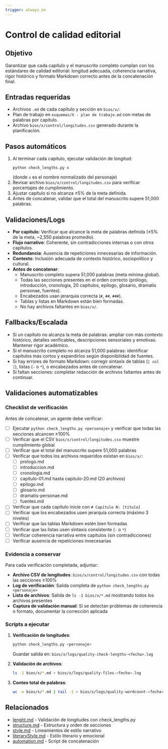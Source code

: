 ```yaml
---
trigger: always_on
---
```


# Control de calidad editorial

## Objetivo
Garantizar que cada capítulo y el manuscrito completo cumplan con los estándares de calidad editorial: longitud adecuada, coherencia narrativa, rigor histórico y formato Markdown correcto antes de la concatenación final.

## Entradas requeridas
- Archivos `.md` de cada capítulo y sección en `bios/x/`.
- Plan de trabajo en `esquemas/X - plan de trabajo.md` con metas de palabras por capítulo.
- Archivo `bios/x/control/longitudes.csv` generado durante la planificación.

## Pasos automáticos
1. Al terminar cada capítulo, ejecutar validación de longitud:
   ```
   python check_lengths.py x
   ```
   (donde `x` es el nombre normalizado del personaje)
2. Revisar archivo `bios/x/control/longitudes.csv` para verificar porcentajes de cumplimiento.
3. Ajustar capítulo si no alcanza ±5% de la meta definida.
4. Antes de concatenar, validar que el total del manuscrito supere 51,000 palabras.

## Validaciones/Logs
- **Por capítulo**: Verificar que alcance la meta de palabras definida (±5% de la meta, ~2,550 palabras promedio).
- **Flujo narrativo**: Coherente, sin contradicciones internas o con otros capítulos.
- **Redundancia**: Ausencia de repeticiones innecesarias de información.
- **Contexto**: Inclusión adecuada de contexto histórico, sociopolítico y cultural.
- **Antes de concatenar**:
  - Manuscrito completo supera 51,000 palabras (meta mínima global).
  - Todas las secciones presentes en el orden correcto (prólogo, introducción, cronología, 20 capítulos, epílogo, glosario, dramatis personae, fuentes).
  - Encabezados usan jerarquía correcta (`#`, `##`, `###`).
  - Tablas y listas en Markdown están bien formadas.
  - No hay archivos faltantes en `bios/x/`.

## Fallbacks/Escalada
- Si un capítulo no alcanza la meta de palabras: ampliar con más contexto histórico, detalles verificables, descripciones sensoriales y emotivas. Mantener rigor académico.
- Si el manuscrito completo no alcanza 51,000 palabras: identificar capítulos más cortos y expandirlos según disponibilidad de fuentes.
- Si hay errores de formato Markdown: corregir sintaxis de tablas (`| col |`), listas (`-` o `*`), o encabezados antes de concatenar.
- Si faltan secciones: completar redacción de archivos faltantes antes de continuar.

## Validaciones automatizables

### Checklist de verificación

Antes de concatenar, un agente debe verificar:

- [ ] Ejecutar `python check_lengths.py <personaje>` y verificar que todas las secciones alcancen ≥100%
- [ ] Verificar que el CSV `bios/x/control/longitudes.csv` muestre cumplimiento global
- [ ] Verificar que el total del manuscrito supere 51,000 palabras
- [ ] Verificar que todos los archivos requeridos existan en `bios/x/`:
  - [ ] prologo.md
  - [ ] introduccion.md
  - [ ] cronologia.md
  - [ ] capitulo-01.md hasta capitulo-20.md (20 archivos)
  - [ ] epilogo.md
  - [ ] glosario.md
  - [ ] dramatis-personae.md
  - [ ] fuentes.md
- [ ] Verificar que cada capítulo inicie con `# Capítulo N: [título]`
- [ ] Verificar que los encabezados usen jerarquía correcta (máximo 3 niveles)
- [ ] Verificar que las tablas Markdown estén bien formadas
- [ ] Verificar que las listas usen sintaxis consistente (`-` o `*`)
- [ ] Verificar coherencia narrativa entre capítulos (sin contradicciones)
- [ ] Verificar ausencia de repeticiones innecesarias

### Evidencia a conservar

Para cada verificación completada, adjuntar:

- **Archivo CSV de longitudes**: `bios/x/control/longitudes.csv` con todas las secciones ≥100%
- **Log de verificación**: Salida completa de `python check_lengths.py <personaje>`
- **Lista de archivos**: Salida de `ls -1 bios/x/*.md` mostrando todos los archivos presentes
- **Captura de validación manual**: Si se detectan problemas de coherencia o formato, documentar la corrección aplicada

### Scripts a ejecutar

1. **Verificación de longitudes**:
   ```bash
   python check_lengths.py <personaje>
   ```
   Guardar salida en: `bios/x/logs/quality-check-lengths-<fecha>.log`

2. **Validación de archivos**:
   ```bash
   ls -1 bios/x/*.md > bios/x/logs/quality-files-<fecha>.log
   ```

3. **Conteo total de palabras**:
   ```bash
   wc -w bios/x/*.md | tail -1 > bios/x/logs/quality-wordcount-<fecha>.log
   ```

## Relacionados
- [lenght.md](lenght.md) - Validación de longitudes con check_lengths.py
- [structure.md](structure.md) - Estructura y orden de secciones
- [style.md](style.md) - Lineamientos de estilo narrativo
- [literaryStyle.md](literaryStyle.md) - Estilo literario y emocional
- [automation.md](automation.md) - Script de concatenación
